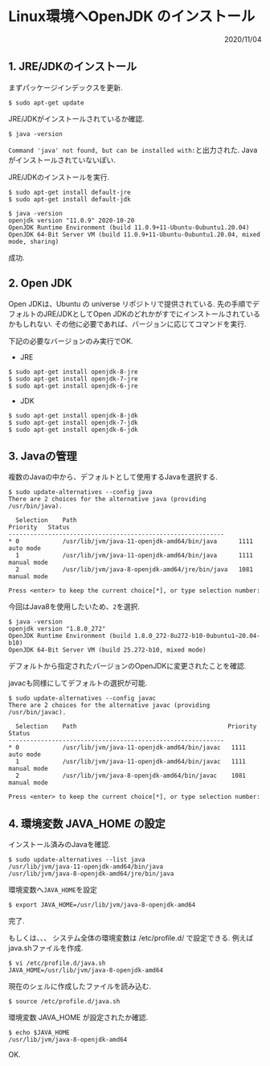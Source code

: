 # Linux環境へOpenJDK のインストール

<div style="text-align: right;">2020/11/04</div>

## 1. JRE/JDKのインストール

まずパッケージインデックスを更新.
```
$ sudo apt-get update
```



JRE/JDKがインストールされているか確認.
```
$ java -version
```
`Command 'java' not found, but can be installed with:`と出力された.
Javaがインストールされていないぽい.



JRE/JDKのインストールを実行.

```
$ sudo apt-get install default-jre
$ sudo apt-get install default-jdk
```

```
$ java -version
openjdk version "11.0.9" 2020-10-20
OpenJDK Runtime Environment (build 11.0.9+11-Ubuntu-0ubuntu1.20.04)
OpenJDK 64-Bit Server VM (build 11.0.9+11-Ubuntu-0ubuntu1.20.04, mixed mode, sharing)
```
成功.



##  2. Open JDK

Open JDKは、Ubuntu の universe リポジトリで提供されている.
先の手順でデフォルトのJRE/JDKとしてOpen JDKのどれかがすでにインストールされているかもしれない.
その他に必要であれば、バージョンに応じてコマンドを実行.

下記の必要なバージョンのみ実行でOK.
* JRE

```
$ sudo apt-get install openjdk-8-jre
$ sudo apt-get install openjdk-7-jre
$ sudo apt-get install openjdk-6-jre
```
* JDK

```
$ sudo apt-get install openjdk-8-jdk
$ sudo apt-get install openjdk-7-jdk
$ sudo apt-get install openjdk-6-jdk
```



## 3. Javaの管理

複数のJavaの中から、デフォルトとして使用するJavaを選択する.
```
$ sudo update-alternatives --config java
There are 2 choices for the alternative java (providing /usr/bin/java).

  Selection    Path                                            Priority   Status
------------------------------------------------------------
* 0            /usr/lib/jvm/java-11-openjdk-amd64/bin/java      1111      auto mode
  1            /usr/lib/jvm/java-11-openjdk-amd64/bin/java      1111      manual mode
  2            /usr/lib/jvm/java-8-openjdk-amd64/jre/bin/java   1081      manual mode

Press <enter> to keep the current choice[*], or type selection number:
```
今回はJava8を使用したいため、`2`を選択.



```
$ java -version
openjdk version "1.8.0_272"
OpenJDK Runtime Environment (build 1.8.0_272-8u272-b10-0ubuntu1~20.04-b10)
OpenJDK 64-Bit Server VM (build 25.272-b10, mixed mode)
```

デフォルトから指定されたバージョンのOpenJDKに変更されたことを確認.



javacも同様にしてデフォルトの選択が可能.
```
$ sudo update-alternatives --config javac
There are 2 choices for the alternative javac (providing /usr/bin/javac).

  Selection    Path                                          Priority   Status
------------------------------------------------------------
* 0            /usr/lib/jvm/java-11-openjdk-amd64/bin/javac   1111      auto mode
  1            /usr/lib/jvm/java-11-openjdk-amd64/bin/javac   1111      manual mode
  2            /usr/lib/jvm/java-8-openjdk-amd64/bin/javac    1081      manual mode

Press <enter> to keep the current choice[*], or type selection number:
```



## 4. 環境変数 JAVA_HOME の設定

インストール済みのJavaを確認.
```
$ sudo update-alternatives --list java
/usr/lib/jvm/java-11-openjdk-amd64/bin/java
/usr/lib/jvm/java-8-openjdk-amd64/jre/bin/java
```



環境変数へ`JAVA_HOME`を設定
```
$ export JAVA_HOME=/usr/lib/jvm/java-8-openjdk-amd64
```
完了.



もしくは、、、
システム全体の環境変数は /etc/profile.d/ で設定できる.
例えば java.shファイルを作成.

```
$ vi /etc/profile.d/java.sh
JAVA_HOME=/usr/lib/jvm/java-8-openjdk-amd64
```



現在のシェルに作成したファイルを読み込む.
```
$ source /etc/profile.d/java.sh
```



環境変数 JAVA_HOME が設定されたか確認.
```
$ echo $JAVA_HOME
/usr/lib/jvm/java-8-openjdk-amd64
```
OK.


